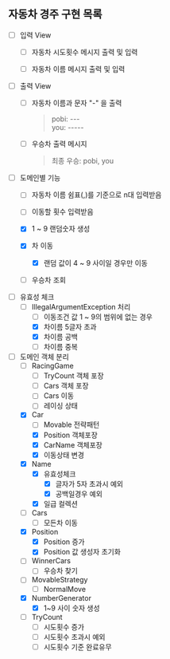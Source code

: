## 자동차 경주 구현 목록

* [ ] 입력 View
    * [ ] 자동차 시도횟수 메시지 출력 및 입력
    * [ ] 자동차 이름 메시지 출력 및 입력


* [ ] 출력 View
    * [ ] 자동차 이름과 문자 "-" 을 출력
      > pobi: ---<br>
      you: -----

    * [ ] 우승차 출력 메시지
      > 최종 우승: pobi, you


* [ ] 도메인별 기능
    * [ ] 자동차 이름 쉼표(,)를 기준으로 n대 입력받음
    * [ ] 이동할 횟수 입력받음
    * [X] 1 ~ 9 랜덤숫자 생성
    * [X] 차 이동
        * [X] 랜덤 값이 4 ~ 9 사이일 경우만 이동
    * [ ] 우승차 조회


* [ ] 유효성 체크
    * [ ] IllegalArgumentException 처리
        * [ ] 이동조건 값 1 ~ 9의 범위에 없는 경우
        * [X] 차이름 5글자 초과
        * [X] 차이름 공백
        * [ ] 차이름 중복

* [ ] 도메인 객체 분리
    * [ ] RacingGame
        * [ ] TryCount 객체 포장
        * [ ] Cars 객체 포장
        * [ ] Cars 이동
        * [ ] 레이싱 상태
    * [X] Car
        * [ ] Movable 전략패턴
        * [X] Position 객체포장
        * [X] CarName 객체포장
        * [X] 이동상태 변경
    * [X] Name
        * [X] 유효성체크
            * [X] 글자가 5자 초과시 예외
            * [X] 공백일경우 예외
        * [X] 일급 컬렉션
    * [ ] Cars
        * [ ] 모든차 이동
    * [X] Position
        * [X] Position 증가
        * [X] Position 값 생성자 초기화
    * [ ] WinnerCars
        * [ ] 우승차 찾기
    * [ ] MovableStrategy
        * [ ] NormalMove
    * [X] NumberGenerator
      * [X] 1~9 사이 숫자 생성
    * [ ] TryCount
        * [ ] 시도횟수 증가 
        * [ ] 시도횟수 초과시 예외
        * [ ] 시도횟수 기준 완료유무
